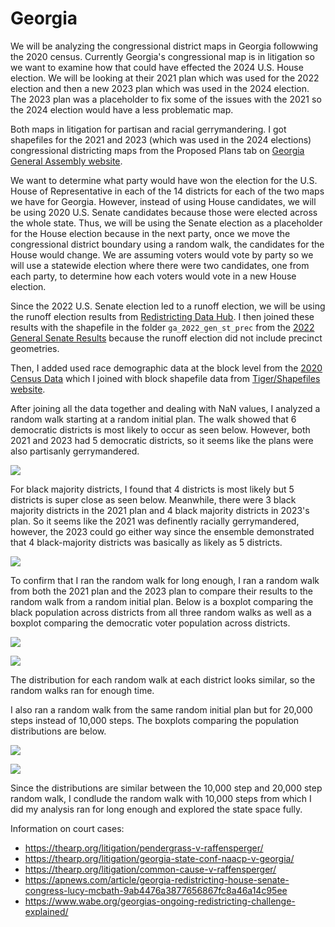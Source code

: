 # Georgia

We will be analyzing the congressional district maps in Georgia followwing the 2020 census. Currently Georgia's congressional map is in litigation so we want to examine how that could have effected the 2024 U.S. House election. We will be looking at their 2021 plan which was used for the 2022 election and then a new 2023 plan which was used in the 2024 election. The 2023 plan was a placeholder to fix some of the issues with the 2021 so the 2024 election would have a less problematic map.

Both maps in litigation for partisan and racial gerrymandering. I got shapefiles for the 2021 and 2023 (which was used in the 2024 elections) congressional districting maps from the Proposed Plans tab on [Georgia General Assembly website](https://www.legis.ga.gov/joint-office/reapportionment).

We want to determine what party would have won the election for the U.S. House of Representative in each of the 14 districts for each of the two maps we have for Georgia. However, instead of using House candidates, we will be using 2020 U.S. Senate candidates because those were elected across the whole state. Thus, we will be using the Senate election as a placeholder for the House election because in the next party, once we move the congressional district boundary using a random walk, the candidates for the House would change. We are assuming voters would vote by party so we will use a statewide election where there were two candidates, one from each party, to determine how each voters would vote in a new House election.

Since the 2022 U.S. Senate election led to a runoff election, we will be using the runoff election results from [Redistricting Data Hub](https://redistrictingdatahub.org/dataset/georgia-2022-runoff-election-precinct-level-results/). I then joined these results with the shapefile in the folder `ga_2022_gen_st_prec` from the [2022 General Senate Results](https://redistrictingdatahub.org/dataset/georgia-2022-general-election-precinct-level-results-and-boundaries/) because the runoff election did not include precinct geometries.

Then, I added used race demographic data at the block level from the [2020 Census Data](https://data.census.gov/table/DECENNIALPL2020.P1?q=P1&g=040XX00US13$1000000) which I joined with block shapefile data from [Tiger/Shapefiles website](https://www.census.gov/cgi-bin/geo/shapefiles/index.php).

After joining all the data together and dealing with NaN values, I analyzed a random walk starting at a random initial plan. The walk showed that 6 democratic districts is most likely to occur as seen below. However, both 2021 and 2023 had 5 democratic districts, so it seems like the plans were also partisanly gerrymandered.

![]('/graphics/ga-rand-d-emsemble.png')

For black majority districts, I found that 4 districts is most likely but 5 districts is super close as seen below. Meanwhile, there were 3 black majority districts in the 2021 plan and 4 black majority districts in 2023's plan. So it seems like the 2021 was definently racially gerrymandered, however, the 2023 could go either way since the ensemble demonstrated that 4 black-majority districts was basically as likely as 5 districts.

![]('/graphics/ga-rand-bmaj-emsemble.png')

To confirm that I ran the random walk for long enough, I ran a random walk from both the 2021 plan and the 2023 plan to compare their results to the random walk from a random initial plan. Below is a boxplot comparing the black population across districts from all three random walks as well as a boxplot comparing the democratic voter population across districts.

![]('/ga-rws-bpop.png')

![]('/ga-rws-dvpop.png')

The distribution for each random walk at each district looks similar, so the random walks ran for enough time.

I also ran a random walk from the same random initial plan but for 20,000 steps instead of 10,000 steps. The boxplots comparing the population distributions are below.

![]('/ga-steps-bpop.png')

![]('/ga-steps-dvpop.png')

Since the distributions are similar between the 10,000 step and 20,000 step random walk, I condlude the random walk with 10,000 steps from which I did my analysis ran for long enough and explored the state space fully.


Information on court cases:
- https://thearp.org/litigation/pendergrass-v-raffensperger/
- https://thearp.org/litigation/georgia-state-conf-naacp-v-georgia/
- https://thearp.org/litigation/common-cause-v-raffensperger/
- https://apnews.com/article/georgia-redistricting-house-senate-congress-lucy-mcbath-9ab4476a3877656867fc8a46a14c95ee
- https://www.wabe.org/georgias-ongoing-redistricting-challenge-explained/
